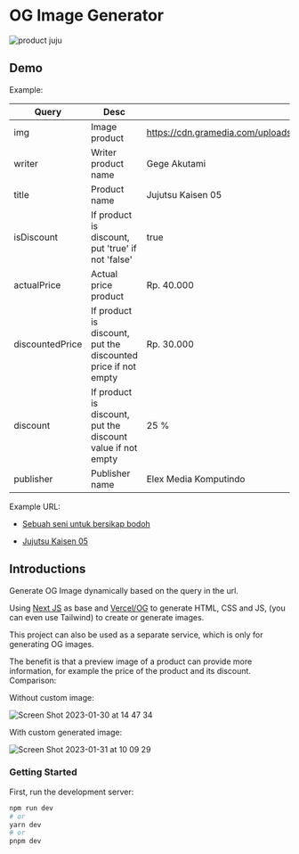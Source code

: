 # OG Image Generator
![product juju](https://user-images.githubusercontent.com/117131814/215652792-e0ed802f-4fed-4edf-8c54-ad819460c05c.png)

## Demo
Example:

| Query           | Desc                                                          | Example                                                                  |
|-----------------|---------------------------------------------------------------|--------------------------------------------------------------------------|
| img             | Image product                                                 | https://cdn.gramedia.com/uploads/items/9786230029783_Jujutsukaisen_5.jpg |
| writer          | Writer product name                                           | Gege Akutami                                                             |
| title           | Product name                                                  | Jujutsu Kaisen 05                                                        |
| isDiscount      | If product is discount, put 'true' if not 'false'             | true                                                                     |
| actualPrice     | Actual price product                                          | Rp. 40.000                                                               |
| discountedPrice | If product is discount, put the discounted price if not empty | Rp. 30.000                                                               |
| discount        | If product is discount, put the discount value if not empty   | 25 %                                                                     |
| publisher       | Publisher name                                                | Elex Media Komputindo                                                    |

Example URL:
- [Sebuah seni untuk bersikap bodoh](https://og-image-gramedia-production.up.railway.app/api/og/product?img=https://upload.wikimedia.org/wikipedia/commons/4/4b/Sebuah-seni-untuk-bersikap-bodoh-amat.jpg&writer=Mark%20Manson&title=Sebuah%20Seni%20untuk%20Bersikap%20Bodo%20Amat%20(edisi%20handy)&isDiscount=true&actualPrice=Rp.%2078.000&discountedPrice=Rp.%2058.500&discount=25%20%&publisher=Gramedia%20Widiasarana%20Indonesia)

- [Jujutsu Kaisen 05](https://og-image-gramedia-production.up.railway.app/api/og/product?img=https://cdn.gramedia.com/uploads/items/9786230029783_Jujutsukaisen_5.jpg&writer=Gege%20Akutami&title=Jujutsu%20Kaisen%2005&isDiscount=true&actualPrice=Rp.%2040.000&discountedPrice=Rp.%2030.000&discount=25%20%&publisher=Elex%20Media%20Komputindo)

## Introductions
Generate OG Image dynamically based on the query in the url.

Using [Next JS](https://nextjs.org/) as base and [Vercel/OG](https://vercel.com/docs/concepts/functions/edge-functions/og-image-generation) to generate HTML, CSS and JS, (you can even use Tailwind) to create or generate images.

This project can also be used as a separate service, which is only for generating OG images.

The benefit is that a preview image of a product can provide more information, for example the price of the product and its discount. 
Comparison:

Without custom image:

![Screen Shot 2023-01-30 at 14 47 34](https://user-images.githubusercontent.com/117131814/215419817-bfa81ea7-94ce-48a4-8846-5ccaedb9a6a9.png)

With custom generated image:

![Screen Shot 2023-01-31 at 10 09 29](https://user-images.githubusercontent.com/117131814/215653335-eded2ebf-5246-4ba5-b1db-059c50063d35.png)

### Getting Started

First, run the development server:

```bash
npm run dev
# or
yarn dev
# or
pnpm dev
```

